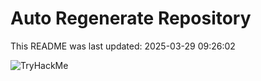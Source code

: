 # Auto Regenerate Repository

This README was last updated: 2025-03-29 09:26:02

 ![TryHackMe](https://tryhackme.com/badge/533634)